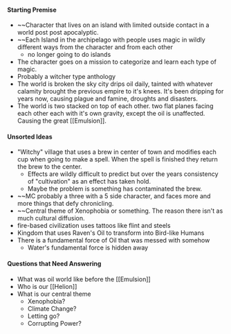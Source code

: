#### Starting Premise
- ~~Character that lives on an island with limited outside contact in a world post post apocalyptic.
- ~~Each Island in the archipelago with people uses magic in wildly different ways from the character and from each other
	- no longer going to do islands
- The character goes on a mission to categorize and learn each type of magic.
- Probably a witcher type anthology
- The world is broken the sky city drips oil daily, tainted with whatever calamity brought the previous empire to it's knees. It's been dripping for years now, causing plague and famine, droughts and disasters. 
- The world is two stacked on top of each other. two flat planes facing each other each with it's own gravity, except the oil is unaffected. Causing the great [[Emulsion]].
#### Unsorted Ideas
- "Witchy" village that uses a brew in center of town and modifies each cup when going to make a spell. When the spell is finished they return the brew to the center.
	- Effects are wildly difficult to predict but over the years consistency of "cultivation" as an effect has taken hold.
	- Maybe the problem is something has contaminated the brew.
- ~~MC probably a three with a 5 side character, and faces more and more things that defy chronicling.
- ~~Central theme of Xenophobia or something. The reason there isn't as much cultural diffusion.
- fire-based civilization uses tattoos like flint and steels
- Kingdom that uses Raven's Oil to transform into Bird-like Humans
- There is a fundamental force of Oil that was messed with somehow
	- Water's fundamental force is hidden away
#### Questions that Need Answering
- What was oil world like before the [[Emulsion]]
- Who is our [[Helion]]
- What is our central theme
	- Xenophobia?
	- Climate Change?
	- Letting go?
	- Corrupting Power?